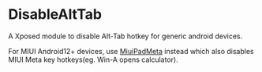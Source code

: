 # DisableAltTab

A Xposed module to disable Alt-Tab hotkey for generic android devices.

For MIUI Android12+ devices, use [MiuiPadMeta](https://github.com/CwithW/MiuiPadMeta) instead which also disables MIUI Meta key hotkeys(eg. Win-A opens calculator).